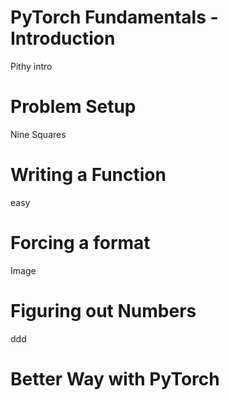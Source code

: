 # PyTorch Fundamentals - Introduction
Pithy intro

# Problem Setup
Nine Squares

# Writing a Function
easy

# Forcing a format
Image

# Figuring out Numbers
ddd

# Better Way with PyTorch
